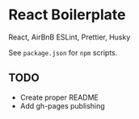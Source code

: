 # React Boilerplate

React, AirBnB ESLint, Prettier, Husky

See `package.json` for `npm` scripts.

## TODO

- Create proper README
- Add gh-pages publishing